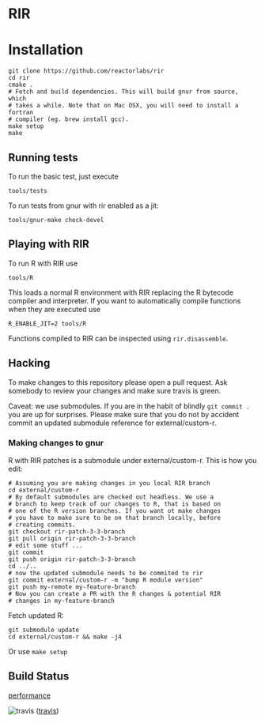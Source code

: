 # RIR

# Installation

    git clone https://github.com/reactorlabs/rir
    cd rir
    cmake .
    # Fetch and build dependencies. This will build gnur from source, which
    # takes a while. Note that on Mac OSX, you will need to install a fortran
    # compiler (eg. brew install gcc). 
    make setup
    make

## Running tests

To run the basic test, just execute

    tools/tests

To run tests from gnur with rir enabled as a jit:

    tools/gnur-make check-devel

## Playing with RIR

To run R with RIR use

    tools/R

This loads a normal R environment with RIR replacing the R bytecode compiler
and interpreter. If you want to automatically compile functions when they
are executed use

    R_ENABLE_JIT=2 tools/R

Functions compiled to RIR can be inspected using `rir.disassemble`.

## Hacking

To make changes to this repository please open a pull request. Ask somebody to
review your changes and make sure travis is green.

Caveat: we use submodules. If you are in the habit of blindly `git commit .` you are up for surprises. Please make sure that you do not by accident commit an updated submodule reference for external/custom-r.

### Making changes to gnur

R with RIR patches is a submodule under external/custom-r. This is how you edit:

    # Assuming you are making changes in you local RIR branch
    cd external/custom-r
    # By default submodules are checked out headless. We use a
    # branch to keep track of our changes to R, that is based on
    # one of the R version branches. If you want ot make changes
    # you have to make sure to be on that branch locally, before
    # creating commits.
    git checkout rir-patch-3-3-branch
    git pull origin rir-patch-3-3-branch
    # edit some stuff ... 
    git commit
    git push origin rir-patch-3-3-branch
    cd ../..
    # now the updated submodule needs to be commited to rir 
    git commit external/custom-r -m "bump R module version"
    git push my-remote my-feature-branch
    # Now you can create a PR with the R changes & potential RIR 
    # changes in my-feature-branch

Fetch updated R:

    git submodule update
    cd external/custom-r && make -j4 

Or use `make setup`

## Build Status

[performance](http://ginger.ele.fit.cvut.cz/~oli/r-we-fast/)

![travis](https://api.travis-ci.org/reactorlabs/rir.svg?branch=master) ([travis](https://travis-ci.org/reactorlabs/rir))

